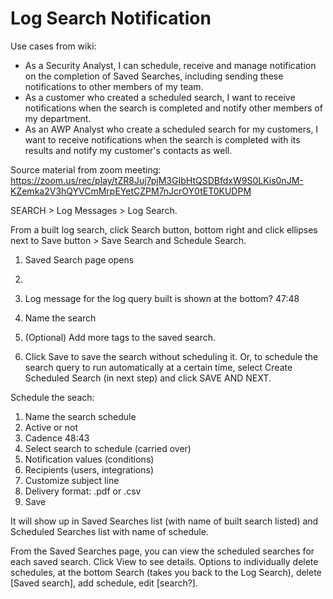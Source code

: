 # Log Search Notification

Use cases from wiki:

* As a Security Analyst, I can schedule, receive and manage notification on the completion of Saved Searches, including sending these notifications to other members of my team.
* As a customer who created a scheduled search, I want to receive notifications when the search is completed and notify other members of my department.
* As an AWP Analyst who create a scheduled search for my customers, I want to receive notifications when the search is completed with its results and notify my customer's contacts as well.

Source material from zoom meeting: https://zoom.us/rec/play/tZR8Juj7pjM3GIbHtQSDBfdxW9S0LKis0nJM-KZemka2V3hQYVCmMrpEYetCZPM7nJcrOY0tET0KUDPM

SEARCH > Log Messages > Log Search.

From a built log search, click Search button, bottom right and click ellipses next to Save button > Save Search and Schedule Search.

1. Saved Search page opens
2. 
3. Log message for the log query built is shown at the bottom? 47:48

1. Name the search
2. (Optional) Add more tags to the saved search.
3. Click Save to save the search without scheduling it. Or, to schedule the search query to run automatically at a certain time, select Create Scheduled Search (in next step) and click SAVE AND NEXT.

Schedule the seach:

1. Name the search schedule
2. Active or not
3. Cadence 48:43
4. Select search to schedule (carried over)
5. Notification values (conditions)
6. Recipients (users, integrations)
7. Customize subject line
8. Delivery format: .pdf or .csv
9. Save

It will show up in Saved Searches list (with name of built search listed) and Scheduled Searches list with name of schedule.

From the Saved Searches page, you can view the scheduled searches for each saved search. Click View to see details. Options to individually delete schedules, at the bottom Search (takes you back to the Log Search), delete [Saved search], add schedule, edit [search?].
